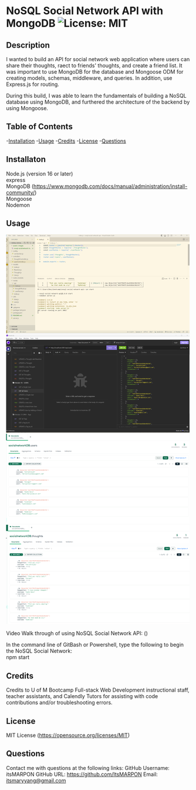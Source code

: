 # NoSQL Social Network API with MongoDB  ![License: MIT](https://img.shields.io/badge/License-MIT-yellow.svg)

## Description

I wanted to build an API for social network web application where users can share their thoughts, raect to friends' thoughts, and create a friend list. It was important to use MongoDB for the database and Mongoose ODM for creating models, schemas, middleware, and queries. In addition, use Express.js for routing.

During this build, I was able to learn the fundamentals of building a NoSQL database using MongoDB, and furthered the architecture of the backend by using Mongoose. 

## Table of Contents

-[Installation](#installation)
-[Usage](#usage)
-[Credits](#credits)
-[License](#license)
-[Questions](#questions)

## Installaton<a name="installation"></a>

Node.js (version 16 or later) <br />
express <br />
MongoDB (https://www.mongodb.com/docs/manual/administration/install-community/) <br />
Mongoose <br />
Nodemon <br />



## Usage<a name="usage"></a>

![Screenshot of NoSQL Social Network API command line](./assets/images/nosql-socialnetwork-commandline1.png)<br />
![Screenshot of NoSQL Social Network API Insomnia](./assets/images/nosql-socialnetwork-insomnia1.png)<br />
![Screenshot of NoSQL Social Network API in MongoDB](./assets/images/nosql-socialnetwork-mongodbusers2.png)<br />
![Screenshot of NoSQL Social Network API in MongoDB](./assets/images/nosql-socialnetwork-mongodbthoughts1.png)<br />

Video Walk through of using NoSQL Social Network API: ()<br />

In the command line of GitBash or Powershell, type the following to begin the NoSQL Social Network:<br />
npm start

## Credits<a name="credits"></a>

Credits to U of M Bootcamp Full-stack Web Development instructional staff, teacher assistants, and Calendly Tutors for assisting with code contributions and/or troubleshooting errors.

## License<a name="license"></a>

MIT License (https://opensource.org/licenses/MIT)

## Questions<a name="questions"></a>

Contact me with questions at the following links:
GitHub Username: itsMARPON
GitHub URL: https://github.com/ItsMARPON
Email: itsmaryyang@gmail.com


